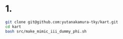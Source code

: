 # 1. 

```sh
git clone git@github.com:yutanakamura-tky/kart.git
cd kart
bash src/make_mimic_iii_dummy_phi.sh
```

